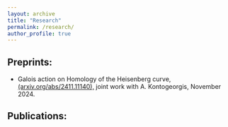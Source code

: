 ```yaml
---
layout: archive
title: "Research"
permalink: /research/
author_profile: true
---
```



## Preprints:

* Galois action on Homology of the Heisenberg curve, <a href="https://arxiv.org/abs/2411.11140">(arxiv.org/abs/2411.11140),</a> joint work with A. Kontogeorgis, November 2024. 

## Publications:
